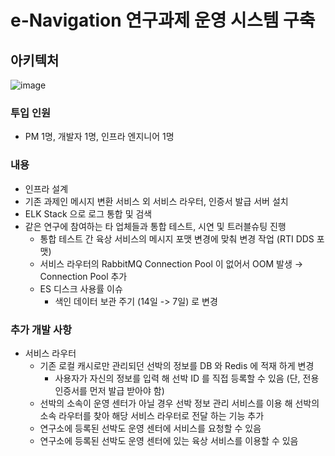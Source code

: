 # e-Navigation 연구과제 운영 시스템 구축
## 아키텍처
![image](https://github.com/SoonMyeong/resume-portpolio/assets/31875043/ce32442b-61ff-4c51-a520-280b458be17a)



### 투입 인원
- PM 1명, 개발자 1명, 인프라 엔지니어 1명
### 내용
- 인프라 설계
- 기존 과제인 메시지 변환 서비스 외 서비스 라우터, 인증서 발급 서버 설치
- ELK Stack 으로 로그 통합 및 검색
- 같은 연구에 참여하는 타 업체들과 통합 테스트, 시연 및 트러블슈팅 진행
    - 통합 테스트 간 육상 서비스의 메시지 포맷 변경에 맞춰 변경 작업 (RTI DDS 포맷)
    - 서비스 라우터의 RabbitMQ Connection Pool 이 없어서 OOM 발생 → Connection Pool 추가
    - ES 디스크 사용률 이슈
      - 색인 데이터 보관 주기 (14일 -> 7일) 로 변경
 
### 추가 개발 사항
- 서비스 라우터
  - 기존 로컬 캐시로만 관리되던 선박의 정보를 DB 와 Redis 에 적재 하게 변경
    - 사용자가 자신의 정보를 입력 해 선박 ID 를 직접 등록할 수 있음 (단, 전용 인증서를 먼저 발급 받아야 함)
  - 선박의 소속이 운영 센터가 아닐 경우 선박 정보 관리 서비스를 이용 해 선박의 소속 라우터를 찾아 해당 서비스 라우터로 전달 하는 기능 추가
  -   연구소에 등록된 선박도 운영 센터에 서비스를 요청할 수 있음
    - 연구소에 등록된 선박도 운영 센터에 있는 육상 서비스를 이용할 수 있음
